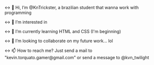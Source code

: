 <-> 👋 Hi, I’m @KnTrickster, a brazilian student that wanna work with programming
<p>
<-> 👀 I’m interested in
  </p>
  <p>
<-> 🌱 I’m currently learning HTML and CSS (I'm beginning)
  </p>
    <p>
<-> 💞️ I’m looking to collaborate on my future work... lol
  </p>
      <p>
<-> 📫 How to reach me? Just send a mail to "kevin.torquato.gamer@gmail.com" or send a message to @kvn_twilight
  </p>
<!---
KnTrickster/KnTrickster is a ✨ special ✨ repository because its `README.md` (this file) appears on your GitHub profile.
You can click the Preview link to take a look at your changes.
--->
